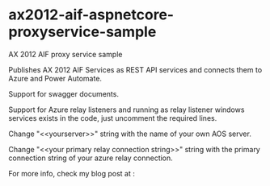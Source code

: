# ax2012-aif-aspnetcore-proxyservice-sample
AX 2012 AIF proxy service sample

Publishes AX 2012 AIF Services as REST API services and connects them to Azure and Power Automate.

Support for swagger documents.

Support for Azure relay listeners and running as relay listener windows services exists in the code, just uncomment the required lines.

Change \"\<\<yourserver\>\>\" string with the name of your own AOS server. 

Change \"\<\<your primary relay connection string\>\>\" string with the primary connection string of your azure relay connection.

For more info, check my blog post at :


